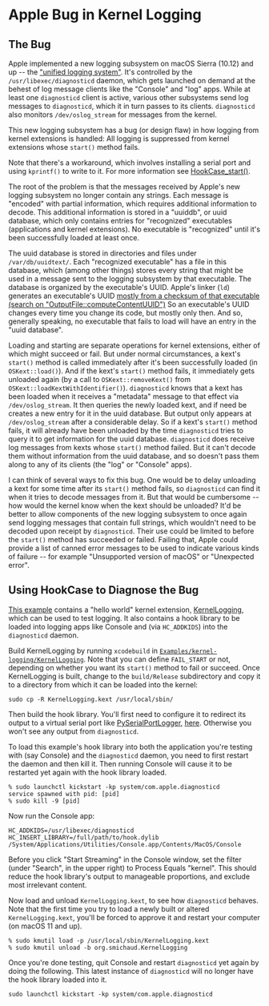 # Apple Bug in Kernel Logging

## The Bug

Apple implemented a new logging subsystem on macOS Sierra (10.12) and
up -- the ["unified logging system"](https://developer.apple.com/documentation/os/logging).
It's controlled by the `/usr/libexec/diagnosticd` daemon, which gets
launched on demand at the behest of log message clients like the
"Console" and "log" apps. While at least one `diagnosticd` client is
active, various other subsystems send log messages to `diagnosticd`,
which it in turn passes to its clients. `diagnosticd` also monitors
`/dev/oslog_stream` for messages from the kernel.

This new logging subsystem has a bug (or design flaw) in how logging
from kernel extensions is handled:  All logging is suppressed from
kernel extensions whose `start()` method fails.

Note that there's a workaround, which involves installing a serial
port and using `kprintf()` to write to it. For more information see
[HookCase_start()](HookCase/HookCase/HookCase.cpp#L15392).

The root of the problem is that the messages received by Apple's new
logging subsystem no longer contain any strings. Each message is
"encoded" with partial information, which requires additional
information to decode. This additional information is stored in a
"uuiddb", or uuid database, which only contains entries for
"recognized" executables (applications and kernel extensions). No
executable is "recognized" until it's been successfully loaded at
least once.

The uuid database is stored in directories and files under
`/var/db/uuidtext/`. Each "recognized executable" has a file in this
database, which (among other things) stores every string that might be
used in a message sent to the logging subsystem by that executable.
The database is organized by the executable's UUID. Apple's linker
(`ld`) generates an executable's UUID
[mostly from a checksum of that executable (search on "OutputFile::computeContentUUID")](https://opensource.apple.com/source/ld64/ld64-274.2/src/ld/OutputFile.cpp.auto.html)
So an executable's UUID changes every time you change its code, but
mostly only then. And so, generally speaking, no executable that
fails to load will have an entry in the "uuid database".

Loading and starting are separate operations for kernel extensions,
either of which might succeed or fail. But under normal circumstances,
a kext's `start()` method is called immediately after it's been
successfully loaded (in `OSKext::load()`). And if the kext's `start()`
method fails, it immediately gets unloaded again (by a call to
`OSKext::removeKext()` from `OSKext::loadKextWithIdentifier()`).
`diagnosticd` knows that a kext has been loaded when it receives a
"metadata" message to that effect via `/dev/oslog_stream`. It then
queries the newly loaded kext, and if need be creates a new entry for
it in the uuid database. But output only appears at
`/dev/oslog_stream` after a considerable delay. So if a kext's
`start()` method fails, it will already have been unloaded by the time
`diagnosticd` tries to query it to get information for the uuid
database. `diagnosticd` does receive log messages from kexts whose
`start()` method failed. But it can't decode them without information
from the uuid database, and so doesn't pass them along to any of its
clients (the "log" or "Console" apps).

I can think of several ways to fix this bug. One would be to delay
unloading a kext for some time after its `start()` method fails, so
`diagnosticd` can find it when it tries to decode messages from it.
But that would be cumbersome -- how would the kernel know when the
kext should be unloaded? It'd be better to allow components of the new
logging subsystem to once again send logging messages that contain
full strings, which wouldn't need to be decoded upon receipt by
`diagnosticd`. Their use could be limited to before the `start()`
method has succeeded or failed. Failing that, Apple could provide a
list of canned error messages to be used to indicate various kinds of
failure -- for example "Unsupported version of macOS" or "Unexpected
error".

## Using HookCase to Diagnose the Bug

[This example](Examples/kernel-logging/) contains a "hello world"
kernel extension, [KernelLogging](Examples/kernel-logging/KernelLogging/),
which can be used to test logging. It also contains a hook library to
be loaded into logging apps like Console and (via `HC_ADDKIDS`) into
the `diagnosticd` daemon.

Build KernelLogging by running `xcodebuild` in
[`Examples/kernel-logging/KernelLogging`](Examples/kernel-logging/KernelLogging/).
Note that you can define `FAIL_START` or not, depending on whether you
want its `start()` method to fail or succeed. Once KernelLogging is
built, change to the `build/Release` subdirectory and copy it to a
directory from which it can be loaded into the kernel:

```
sudo cp -R KernelLogging.kext /usr/local/sbin/
```

Then build the hook library. You'll first need to configure it to
redirect its output to a virtual serial port like
[PySerialPortLogger](https://github.com/steven-michaud/PySerialPortLogger),
[here](Examples/kernel-logging/hook.mm#L337). Otherwise you won't see
any output from `diagnosticd`.

To load this example's hook library into both the application you're
testing with (say Console) and the `diagnosticd` daemon, you need to
first restart the daemon and then kill it. Then running Console will
cause it to be restarted yet again with the hook library loaded.

```
% sudo launchctl kickstart -kp system/com.apple.diagnosticd
service spawned with pid: [pid]
% sudo kill -9 [pid]
```

Now run the Console app:

```
HC_ADDKIDS=/usr/libexec/diagnosticd HC_INSERT_LIBRARY=/full/path/to/hook.dylib /System/Applications/Utilities/Console.app/Contents/MacOS/Console
```

Before you click "Start Streaming" in the Console window, set the
filter (under "Search", in the upper right) to Process Equals
"kernel". This should reduce the hook library's output to manageable
proportions, and exclude most irrelevant content.

Now load and unload `KernelLogging.kext`, to see how `diagnosticd`
behaves. Note that the first time you try to load a newly built or
altered `KernelLogging.kext`, you'll be forced to approve it and
restart your computer (on macOS 11 and up).

```
% sudo kmutil load -p /usr/local/sbin/KernelLogging.kext
% sudo kmutil unload -b org.smichaud.KernelLogging
```

Once you're done testing, quit Console and restart `diagnosticd` yet
again by doing the following. This latest instance of `diagnosticd`
will no longer have the hook library loaded into it.

```
sudo launchctl kickstart -kp system/com.apple.diagnosticd
```

